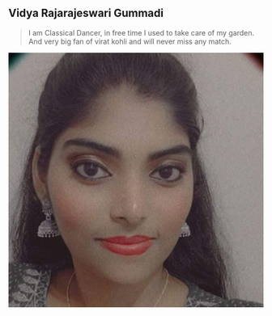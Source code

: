 ## Vidya Rajarajeswari Gummadi

>I am Classical Dancer, in free time I used to take care of my garden.
And very big fan of virat kohli and will never miss any match.<br>

![MyImage](https://github.com/Vidya-Gummadi/assignment2-Gummadi/blob/main/MyImage.jpeg)
